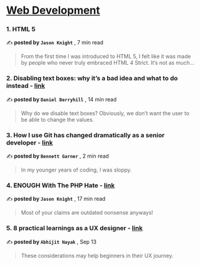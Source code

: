 
<h1><a href=https://medium.com/tag/web-development/recommended target="_blank" rel="noopener noreferrer">Web Development</a></h1>
<h3>1. HTML 5 <dialog> : More Proof Of What Modern “Web Standards” Bodies Actually Are - <a href=https://medium.com/@deathshadow/html-5-dialog-more-proof-of-what-modern-web-standards-bodies-actually-are-42035f9c5815?source=tag_recommended_feed---------0-84----------web_development----------cc1e5ae6_5b2e_4178_9b9a_6923a505c806------- target="_blank" rel="noopener noreferrer">link</a></h3>

✍️ **posted by `Jason Knight`** <date> , 7 min read</date>

<blockquote>From the first time I was introduced to HTML 5, I felt like it was made by people who never truly embraced HTML 4 Strict. It’s not as much…</blockquote>

<h3>2. Disabling text boxes: why it’s a bad idea and what to do instead - <a href=https://medium.com/@dberryhill/disabling-text-boxes-why-its-a-bad-idea-and-what-to-do-instead-48fa50f7c433?source=tag_recommended_feed---------1-107----------web_development----------cc1e5ae6_5b2e_4178_9b9a_6923a505c806------- target="_blank" rel="noopener noreferrer">link</a></h3>

✍️ **posted by `Daniel Berryhill`** <date> , 14 min read</date>

<blockquote>Why do we disable text boxes? Obviously, we don’t want the user to be able to change the values.</blockquote>

<h3>3. How I use Git has changed dramatically as a senior developer - <a href=https://medium.com/developer-purpose/how-i-use-git-has-changed-dramatically-as-a-senior-developer-a52381767a85?source=tag_recommended_feed---------2-85----------web_development----------cc1e5ae6_5b2e_4178_9b9a_6923a505c806------- target="_blank" rel="noopener noreferrer">link</a></h3>

✍️ **posted by `Bennett Garner`** <date> , 2 min read</date>

<blockquote>In my younger years of coding, I was sloppy.</blockquote>

<h3>4. ENOUGH With The PHP Hate - <a href=https://medium.com/codex/enough-with-the-php-hate-2cd07b70f1b0?source=tag_recommended_feed---------3-84----------web_development----------cc1e5ae6_5b2e_4178_9b9a_6923a505c806------- target="_blank" rel="noopener noreferrer">link</a></h3>

✍️ **posted by `Jason Knight`** <date> , 17 min read</date>

<blockquote>Most of your claims are outdated nonsense anyways!</blockquote>

<h3>5. 8 practical learnings as a UX designer - <a href=https://medium.com/ux-planet/8-practical-learnings-as-a-ux-designer-d2fa91cd145b?source=tag_recommended_feed---------4-107----------web_development----------cc1e5ae6_5b2e_4178_9b9a_6923a505c806------- target="_blank" rel="noopener noreferrer">link</a></h3>

✍️ **posted by `Abhijit Nayak`** <date> , Sep 13</date>

<blockquote>These considerations may help beginners in their UX journey.</blockquote>

